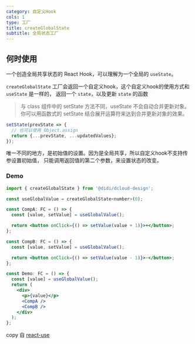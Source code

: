```yaml
---
category: 自定义Hook
cols: 1
type: 工厂
title: createGlobalState
subtitle: 全局状态工厂
---
```


## 何时使用

一个创造全局共享状态的 React Hook，可以理解为一个全局的 `useState`。

`createGlobalState` 工厂会返回一个自定义hook，这个自定义hook的使用方式和 `useState` 是一样的，
返回一个 `state`，以及更新 `state` 的函数

> 与 class 组件中的 setState 方法不同，useState 不会自动合并更新对象。你可以用函数式的 setState 结合展开运算符来达到合并更新对象的效果。

```jsx
setState(prevState => {
  // 也可以使用 Object.assign
  return {...prevState, ...updatedValues};
});
```

唯一不同的地方，是初始值的设置。因为是全局共享，所以自定义hook不支持传参设置初始值，
只能调用返回值的第二个参数，来设置状态的改变。

### Demo

```jsx
import { createGlobalState } from '@didi/dcloud-design';

const useGlobalValue = createGlobalState<number>(0);

const CompA: FC = () => {
  const [value, setValue] = useGlobalValue();

  return <button onClick={() => setValue(value + 1)}>+</button>;
};

const CompB: FC = () => {
  const [value, setValue] = useGlobalValue();

  return <button onClick={() => setValue(value - 1)}>-</button>;
};

const Demo: FC = () => {
  const [value] = useGlobalValue();
  return (
    <div>
      <p>{value}</p>
      <CompA />
      <CompB />
    </div>
  );
};
```

copy 自 [react-use](https://github.com/streamich/react-use/blob/master/docs/createGlobalState.md)
